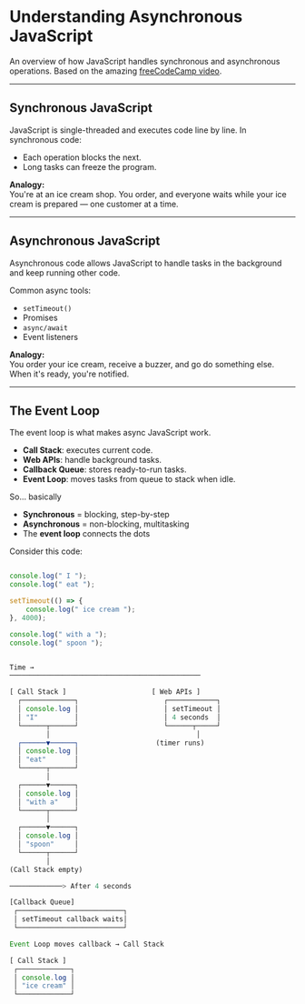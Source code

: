 # Understanding Asynchronous JavaScript

An overview of how JavaScript handles synchronous and asynchronous operations. Based on the amazing [freeCodeCamp video](https://youtu.be/ZYb_ZU8LNxs?si=APefuv6-bLl-uLyc).

---

## Synchronous JavaScript

JavaScript is single-threaded and executes code line by line. In synchronous code:

- Each operation blocks the next.
- Long tasks can freeze the program.

**Analogy:**  
You're at an ice cream shop. You order, and everyone waits while your ice cream is prepared — one customer at a time.

---

## Asynchronous JavaScript

Asynchronous code allows JavaScript to handle tasks in the background and keep running other code.

Common async tools:
- `setTimeout()`
- Promises
- `async/await`
- Event listeners

**Analogy:**  
You order your ice cream, receive a buzzer, and go do something else. When it's ready, you're notified.

---

## The Event Loop

The event loop is what makes async JavaScript work.

- **Call Stack**: executes current code.
- **Web APIs**: handle background tasks.
- **Callback Queue**: stores ready-to-run tasks.
- **Event Loop**: moves tasks from queue to stack when idle.



So... basically
- **Synchronous** = blocking, step-by-step
- **Asynchronous** = non-blocking, multitasking
- The **event loop** connects the dots

Consider this code:

```js

console.log(" I ");
console.log(" eat ");

setTimeout(() => {
    console.log(" ice cream ");
}, 4000);

console.log(" with a ");
console.log(" spoon ");


Time →
───────────────────────────────────────────────

[ Call Stack ]                     [ Web APIs ]
  ┌─────────────┐                     ┌────────────┐
  │ console.log │                     │ setTimeout │
  │ "I"         │                     │ 4 seconds  │
  └──────┬──────┘                     └──────┬─────┘
         │                                    │
  ┌──────▼──────┐                   (timer runs)
  │ console.log │
  │ "eat"       │
  └──────┬──────┘
         │
  ┌──────▼──────┐
  │ console.log │
  │ "with a"    │
  └──────┬──────┘
         │
  ┌──────▼──────┐
  │ console.log │
  │ "spoon"     │
  └──────┬──────┘
         │
(Call Stack empty)

─────────────> After 4 seconds

[Callback Queue]
 ┌──────────────────────────┐
 │ setTimeout callback waits│
 └──────────────────────────┘

Event Loop moves callback → Call Stack

[ Call Stack ]
 ┌─────────────┐
 │ console.log │
 │ "ice cream" │
 └─────────────┘
